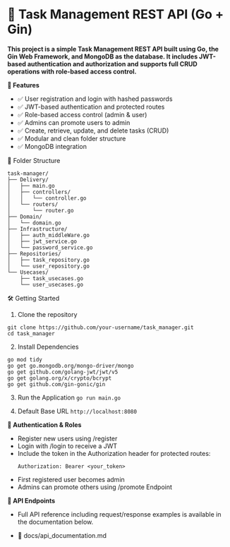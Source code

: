 # 📝 Task Management REST API (Go + Gin)
**This project is a simple Task Management REST API built using Go, the Gin Web Framework, and MongoDB as the database. It includes JWT-based authentication and authorization and supports full CRUD operations with role-based access control.**

**🚀 Features**
- ✅ User registration and login with hashed passwords
- ✅ JWT-based authentication and protected routes
- ✅ Role-based access control (admin & user)
- ✅ Admins can promote users to admin
- ✅ Create, retrieve, update, and delete tasks (CRUD)
- ✅ Modular and clean folder structure
- ✅ MongoDB integration

📂 Folder Structure
```task-manager/
task-manager/
├── Delivery/
│   ├── main.go
│   ├── controllers/
│   │   └── controller.go
│   └── routers/
│       └── router.go
├── Domain/
│   └── domain.go
├── Infrastructure/
│   ├── auth_middleWare.go
│   ├── jwt_service.go
│   └── password_service.go
├── Repositories/
│   ├── task_repository.go
│   └── user_repository.go
└── Usecases/
    ├── task_usecases.go
    └── user_usecases.go

```


🛠️ Getting Started
1. Clone the repository
```
git clone https://github.com/your-username/task_manager.git
cd task_manager
```
2. Install Dependencies
```
go mod tidy
go get go.mongodb.org/mongo-driver/mongo
go get github.com/golang-jwt/jwt/v5
go get golang.org/x/crypto/bcrypt
go get github.com/gin-gonic/gin
```
3. Run the Application
```go run main.go```

4. Default Base URL
```http://localhost:8080```

**🔐 Authentication & Roles**
- Register new users using /register
- Login with /login to receive a JWT
- Include the token in the Authorization header for protected routes:
  ```
  Authorization: Bearer <your_token>
  ```
- First registered user becomes admin
- Admins can promote others using /promote Endpoint

**🧪 API Endpoints**
- Full API reference including request/response examples is available in the documentation below.

- 📄 docs/api_documentation.md


